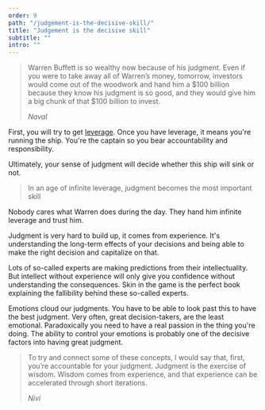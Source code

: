 ```yaml
---
order: 9
path: "/judgement-is-the-decisive-skill/"
title: "Judgement is the decisive skill"
subtitle: ""
intro: ""
---
```


<blockquote class="column-span">
  <p>Warren Buffett is so wealthy now because of his judgment. Even if you were to take away all of Warren’s money, tomorrow, investors would come out of the woodwork and hand him a $100 billion because they know his judgment is so good, and they would give him a big chunk of that $100 billion to invest.</p>

  <cite>Naval </cite>
</blockquote>

First, you will try to get [leverage](/leverage/). Once you have leverage, it means you're running the ship. You're the captain so you bear accountability and responsibility. 

Ultimately, your sense of judgment will decide whether this ship will sink or not.

> In an age of infinite leverage, judgment becomes the most important skill

Nobody cares what Warren does during the day. They hand him infinite leverage and trust him.

Judgment is very hard to build up, it comes from experience. It's understanding the long-term effects of your decisions and being able to make the right decision and capitalize on that.

Lots of so-called experts are making predictions from their intellectuality. But intellect without experience will only give you confidence without understanding the consequences. Skin in the game is the perfect book explaining the fallibility behind these so-called experts.

Emotions cloud our judgments. You have to be able to look past this to have the best judgment. Very often, great decision-takers, are the least emotional. Paradoxically you need to have a real passion in the thing you're doing. The ability to control your emotions is probably one of the decisive factors into having great judgment.

> To try and connect some of these concepts, I would say that, first, you’re accountable for your judgment. Judgment is the exercise of wisdom. Wisdom comes from experience, and that experience can be accelerated through short iterations.
> 
> <cite>Nivi</cite>
